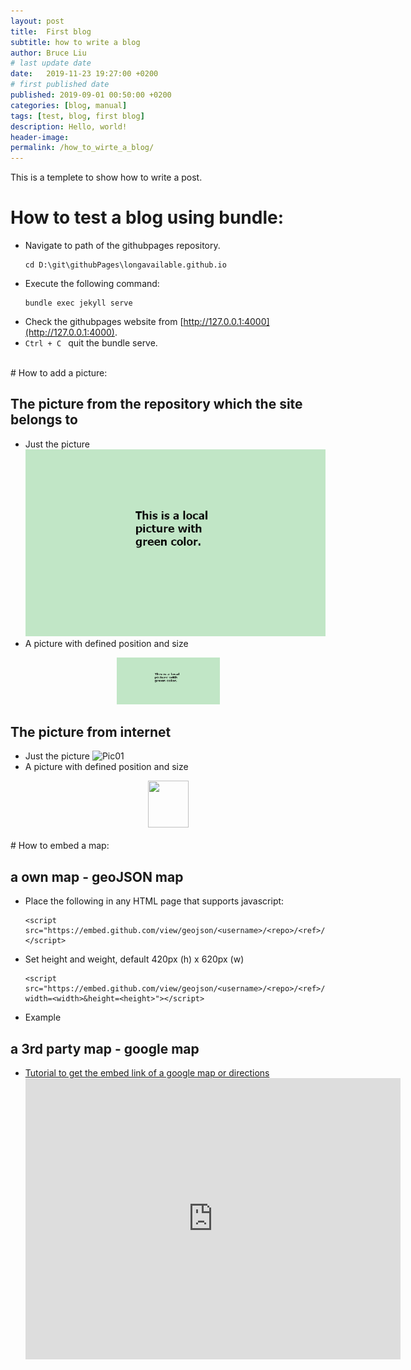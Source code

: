 ```yaml
---
layout: post
title:  First blog
subtitle: how to write a blog
author: Bruce Liu
# last update date
date:   2019-11-23 19:27:00 +0200
# first published date
published: 2019-09-01 00:50:00 +0200 
categories: [blog, manual]
tags: [test, blog, first blog]
description: Hello, world!
header-image: 
permalink: /how_to_wirte_a_blog/
---
```

This is a templete to show how to write a post.
<!--the above is the excerpt-->
<!--more-->
<!--the following is the text-->

# How to test a blog using bundle:
- Navigate to path of the githubpages repository. 
	```
	cd D:\git\githubPages\longavailable.github.io
	```
- Execute the following command:
	```
	bundle exec jekyll serve
	```
- Check the githubpages website from [http://127.0.0.1:4000](http://127.0.0.1:4000).
- `Ctrl + C ` quit the bundle serve.

<br>
# How to add a picture:

## The picture from the repository which the site belongs to
- Just the picture
![Pic01](/assets/pics/pic01_green_test.png)
- A picture with defined position and size
<div align="center"><img width="165" height="75" src="/assets/pics/pic01_green_test.png"/></div>

## The picture from internet
- Just the picture
![Pic01](https://raw.githubusercontent.com/mzlogin/mzlogin.github.io/master/images/posts/markdown/demo.png)
- A picture with defined position and size
<div align="center"><img width="65" height="75" src="https://raw.githubusercontent.com/mzlogin/mzlogin.github.io/master/images/posts/markdown/demo.png"/></div>

<br>
# How to embed a map:

## a own map - geoJSON map
- Place the following in any HTML page that supports javascript:
	```
	<script src="https://embed.github.com/view/geojson/<username>/<repo>/<ref>/<path_to_file>"></script>
	```
- Set height and weight, default 420px (h) x 620px (w)
	```
	<script src="https://embed.github.com/view/geojson/<username>/<repo>/<ref>/<path_to_file>?width=<width>&height=<height>"></script>
	```
- Example
	<div align="center">
		<script src="https://embed.github.com/view/geojson/longavailable/Polygon/master/afg.json?width=600&height=600"></script>
	</div>


## a 3rd party map - google map
- [Tutorial to get the embed link of a google map or directions](https://support.google.com/maps/answer/144361?co=GENIE.Platform%3DDesktop&hl=en)
	<div align="center">
		<iframe src="https://www.google.com/maps/embed?pb=!1m18!1m12!1m3!1d5938.9807235220605!2d12.447683826439667!3d41.903816266880455!2m3!1f0!2f0!3f0!3m2!1i1024!2i768!4f13.1!3m3!1m2!1s0x132f60660c3e3925%3A0x498c3835506c3c!2s00120%20Vatican%20City!5e0!3m2!1sen!2snl!4v1576946140498!5m2!1sen!2snl" width="600" height="450" frameborder="0" style="border:0;" allowfullscreen=""></iframe>
	</div>



